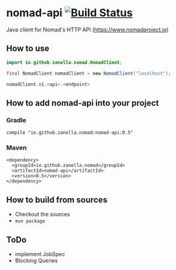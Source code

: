 nomad-api [![Build Status](https://travis-ci.org/zanella/nomad-api.png?branch=master)](https://travis-ci.org//zanella/nomad-api)
==============================================================================================================

Java client for Nomad's HTTP API (https://www.nomadproject.io)

## How to use
```java
import io.github.zanella.nomad.NomadClient;

final NomadClient nomadClient = new NomadClient("localhost");

nomadClient.v1.<api>.<endpoint>
```


## How to add nomad-api into your project
### Gradle
```
compile "io.github.zanella.nomad:nomad-api:0.5"
```
### Maven
```
<dependency>
  <groupId>io.github.zanella.nomad</groupId>
  <artifactId>nomad-api</artifactId>
  <version>0.5</version>
</dependency>
```


## How to build from sources
* Checkout the sources
* `mvn package`


## ToDo

 - implement JobSpec
 - Blocking Queries
